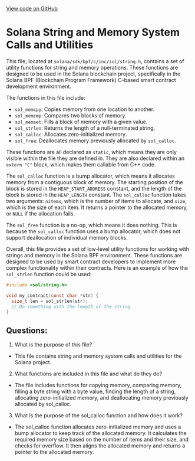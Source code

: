 [View code on GitHub](https://github.com/solana-labs/solana/blob/master/sdk/bpf/c/inc/sol/string.h)

# Solana String and Memory System Calls and Utilities

This file, located at `solana/sdk/bpf/c/inc/sol/string.h`, contains a set of utility functions for string and memory operations. These functions are designed to be used in the Solana blockchain project, specifically in the Solana BPF (Blockchain Program Framework) C-based smart contract development environment.

The functions in this file include:

- `sol_memcpy`: Copies memory from one location to another.
- `sol_memcmp`: Compares two blocks of memory.
- `sol_memset`: Fills a block of memory with a given value.
- `sol_strlen`: Returns the length of a null-terminated string.
- `sol_calloc`: Allocates zero-initialized memory.
- `sol_free`: Deallocates memory previously allocated by `sol_calloc`.

These functions are all declared as `static`, which means they are only visible within the file they are defined in. They are also declared within an `extern "C"` block, which makes them callable from C++ code.

The `sol_calloc` function is a bump allocator, which means it allocates memory from a contiguous block of memory. The starting position of the block is stored in the `HEAP_START_ADDRESS` constant, and the length of the block is stored in the `HEAP_LENGTH` constant. The `sol_calloc` function takes two arguments: `nitems`, which is the number of items to allocate, and `size`, which is the size of each item. It returns a pointer to the allocated memory, or `NULL` if the allocation fails.

The `sol_free` function is a no-op, which means it does nothing. This is because the `sol_calloc` function uses a bump allocator, which does not support deallocation of individual memory blocks.

Overall, this file provides a set of low-level utility functions for working with strings and memory in the Solana BPF environment. These functions are designed to be used by smart contract developers to implement more complex functionality within their contracts. Here is an example of how the `sol_strlen` function could be used:

```c
#include <sol/string.h>

void my_contract(const char *str) {
  size_t len = sol_strlen(str);
  // Do something with the length of the string
}
```
## Questions: 
 1. What is the purpose of this file?
- This file contains string and memory system calls and utilities for the Solana project.

2. What functions are included in this file and what do they do?
- The file includes functions for copying memory, comparing memory, filling a byte string with a byte value, finding the length of a string, allocating zero-initialized memory, and deallocating memory previously allocated by sol_calloc.

3. What is the purpose of the sol_calloc function and how does it work?
- The sol_calloc function allocates zero-initialized memory and uses a bump allocator to keep track of the allocated memory. It calculates the required memory size based on the number of items and their size, and checks for overflow. It then aligns the allocated memory and returns a pointer to the allocated memory.